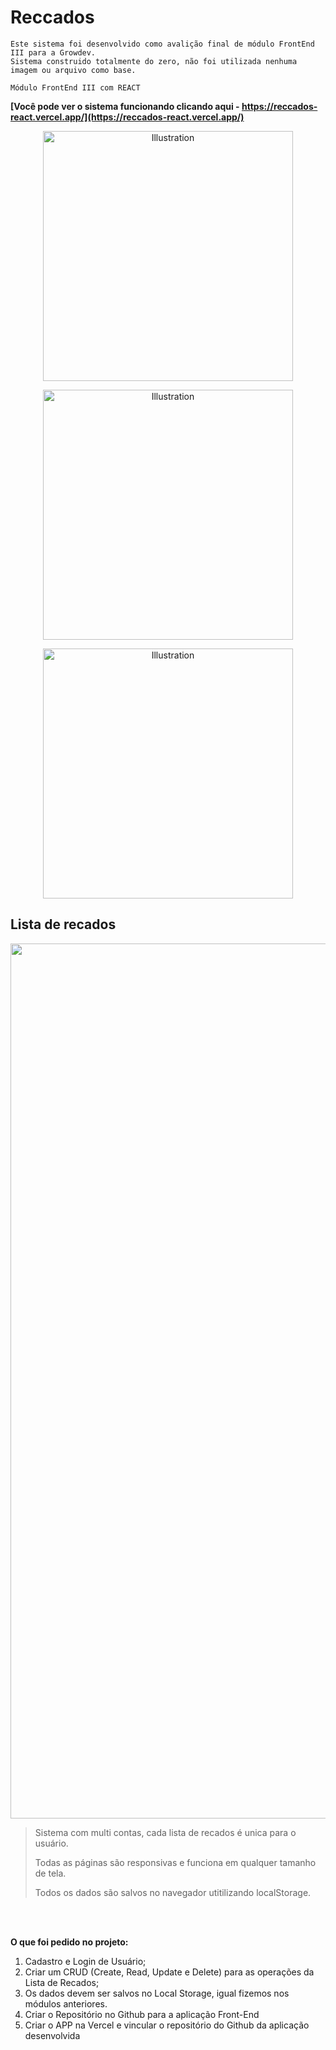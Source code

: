 
# Reccados

```
Este sistema foi desenvolvido como avalição final de módulo FrontEnd III para a Growdev.
Sistema construido totalmente do zero, não foi utilizada nenhuma imagem ou arquivo como base.

Módulo FrontEnd III com REACT
```

**[Você pode ver o sistema funcionando clicando aqui - https://reccados-react.vercel.app/](https://reccados-react.vercel.app/)**

<p align="center">
  <img src="https://i.imgur.com/R9w1hOI.png?1" alt="Illustration" title="Recados" height=400/> 
  
</p>

<p align="center">
  <img src="https://i.imgur.com/X2ORUbs.png" alt="Illustration" title="Recados" height=400/>
  
</p>
<p align="center">
<img src="https://i.imgur.com/Ekg9xno.png" alt="Illustration" title="Editar" height=400/>
</p>


  
## Lista de recados

<p align="center">
  <img src="https://i.imgur.com/o7fpHaK.png" alt="Illustration" title="Recados" height=1400/> 
  
</p>



> Sistema com multi contas, cada lista de recados é unica para o usuário.
> 
> Todas as páginas são responsivas e funciona em qualquer tamanho de tela.
> 
> Todos os dados são salvos no navegador utitilizando localStorage.
<br>
<br>

**O que foi pedido no projeto:**

1. Cadastro e Login de Usuário;
2. Criar um CRUD (Create, Read, Update e Delete)
para as operações da Lista de Recados;
3. Os dados devem ser salvos no Local Storage,
igual fizemos nos módulos anteriores.
4. Criar o Repositório no Github para a aplicação
Front-End
5. Criar o APP na Vercel e vincular o repositório do
Github da aplicação desenvolvida

